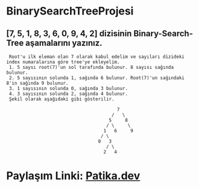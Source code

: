 # BinarySearchTreeProjesi

## [7, 5, 1, 8, 3, 6, 0, 9, 4, 2] dizisinin Binary-Search-Tree aşamalarını yazınız.
     Root'u ilk eleman olan 7 olarak kabul edelim ve sayıları dizideki index numaralarına göre tree'ye ekleyelim. 
     1. 5 saysı root(7)'un sol tarafında bulunur. 8 sayısı sağında bulunur. 
     2. 5 sayısının solunda 1, sağında 6 bulunur. Root(7)'un sağındaki 8'in sağında 9 bulunur.
     3. 1 sayısının solunda 0, sağında 3 bulunur.
     4. 3 sayısının solunda 2, sağında 4 bulunur.
     Şekil olarak aşağıdaki gibi gösterilir.
     
                                             7
                                           /   \ 
                                          5     8
                                         / \     \
                                        1   6     9
                                       / \
                                      0   3
                                         / \
                                        2   4
                                                                          
# Paylaşım Linki: [Patika.dev](https://www.patika.dev)    
      
      
      
